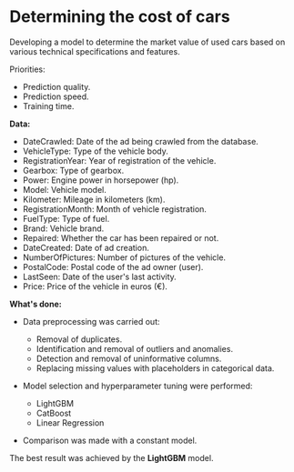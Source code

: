 # Determining the cost of cars

Developing a model to determine the market value of used cars based on various technical specifications and features.

Priorities:

- Prediction quality.
- Prediction speed.
- Training time.

**Data:**
- DateCrawled: Date of the ad being crawled from the database.
- VehicleType: Type of the vehicle body.
- RegistrationYear: Year of registration of the vehicle.
- Gearbox: Type of gearbox.
- Power: Engine power in horsepower (hp).
- Model: Vehicle model.
- Kilometer: Mileage in kilometers (km).
- RegistrationMonth: Month of vehicle registration.
- FuelType: Type of fuel.
- Brand: Vehicle brand.
- Repaired: Whether the car has been repaired or not.
- DateCreated: Date of ad creation.
- NumberOfPictures: Number of pictures of the vehicle.
- PostalCode: Postal code of the ad owner (user).
- LastSeen: Date of the user's last activity.
- Price: Price of the vehicle in euros (€).



**What's done:**

- Data preprocessing was carried out:
    - Removal of duplicates.
    - Identification and removal of outliers and anomalies.
    - Detection and removal of uninformative columns.
    - Replacing missing values with placeholders in categorical data.

- Model selection and hyperparameter tuning were performed:
    - LightGBM
    - CatBoost
    - Linear Regression

- Comparison was made with a constant model.

The best result was achieved by the **LightGBM** model.

